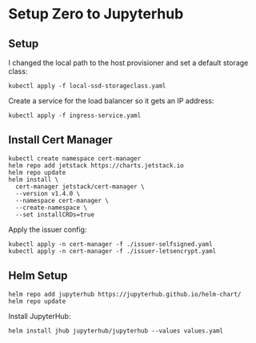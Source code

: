 # Setup Zero to Jupyterhub 

## Setup

I changed the local path to the host provisioner and set a default storage class: 

```
kubectl apply -f local-ssd-storageclass.yaml
```

Create a service for the load balancer so it gets an IP address: 

```
kubectl apply -f ingress-service.yaml
```

## Install Cert Manager 

```
kubectl create namespace cert-manager
helm repo add jetstack https://charts.jetstack.io
helm repo update
helm install \
  cert-manager jetstack/cert-manager \
  --version v1.4.0 \
  --namespace cert-manager \
  --create-namespace \
  --set installCRDs=true
```

Apply the issuer config:

```
kubectl apply -n cert-manager -f ./issuer-selfsigned.yaml 
kubectl apply -n cert-manager -f ./issuer-letsencrypt.yaml 
```


## Helm Setup 

```
helm repo add jupyterhub https://jupyterhub.github.io/helm-chart/
helm repo update
```

Install JupyterHub:

```
helm install jhub jupyterhub/jupyterhub --values values.yaml
```

